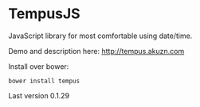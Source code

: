 TempusJS
========

JavaScript library for most comfortable using date/time.

Demo and description here: http://tempus.akuzn.com

Install over bower:

    bower install tempus

Last version 0.1.29
